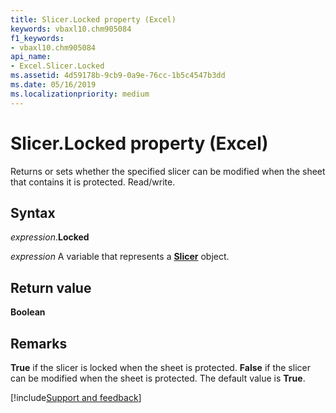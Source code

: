```yaml
---
title: Slicer.Locked property (Excel)
keywords: vbaxl10.chm905084
f1_keywords:
- vbaxl10.chm905084
api_name:
- Excel.Slicer.Locked
ms.assetid: 4d59178b-9cb9-0a9e-76cc-1b5c4547b3dd
ms.date: 05/16/2019
ms.localizationpriority: medium
---
```



# Slicer.Locked property (Excel)

Returns or sets whether the specified slicer can be modified when the sheet that contains it is protected. Read/write.


## Syntax

_expression_.**Locked**

_expression_ A variable that represents a **[Slicer](Excel.Slicer.md)** object.


## Return value

**Boolean**


## Remarks

**True** if the slicer is locked when the sheet is protected. **False** if the slicer can be modified when the sheet is protected. The default value is **True**.




[!include[Support and feedback](~/includes/feedback-boilerplate.md)]